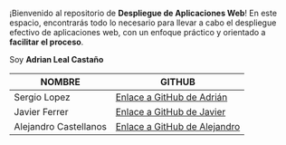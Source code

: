 ¡Bienvenido al repositorio de **Despliegue de Aplicaciones Web**! En este espacio, encontrarás todo lo necesario para llevar a cabo el despliegue efectivo de aplicaciones web, con un enfoque práctico y orientado a __facilitar el proceso__.

Soy **Adrian Leal Castaño**


| NOMBRE              | GITHUB                                                        |
|---------------------|---------------------------------------------------------------|
| Sergio Lopez       | [Enlace a GitHub de Adrián](https://github.com/Sergio1802)     |
| Javier Ferrer       | [Enlace a GitHub de Javier](https://github.com/JavierFerrer03)|
| Alejandro Castellanos | [Enlace a GitHub de Alejandro](https://github.com/Caste11)  |